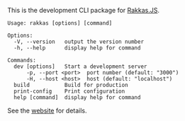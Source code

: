 This is the development CLI package for [Rakkas.JS](https://rakkasjs.org).

```
Usage: rakkas [options] [command]

Options:
  -V, --version   output the version number
  -h, --help      display help for command

Commands:
  dev [options]   Start a development server
      -p, --port <port>  port number (default: "3000")
      -H, --host <host>  host (default: "localhost")
  build           Build for production
  print-config    Print configuration
  help [command]  display help for command
```

See the [website](https://rakkasjs.org) for details.